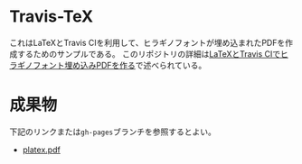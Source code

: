 Travis-TeX
===========================

これはLaTeXとTravis CIを利用して、ヒラギノフォントが埋め込まれたPDFを作成するためのサンプルである。
このリポジトリの詳細は[LaTeXとTravis CIでヒラギノフォント埋め込みPDFを作る](http://qiita.com/yyu/items/e3451caa86779b94abe1)で述べられている。

# 成果物

下記のリンクまたは`gh-pages`ブランチを参照するとよい。

- [platex.pdf](https://y-yu.github.io/travis-tex/platex.pdf)
